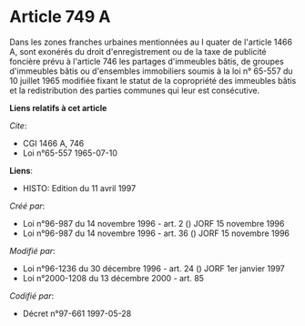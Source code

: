 # Article 749 A

Dans les zones franches urbaines mentionnées au I quater de l'article 1466 A, sont exonérés du droit d'enregistrement ou de
la taxe de publicité foncière prévu à l'article 746 les partages d'immeubles bâtis, de groupes d'immeubles bâtis ou
d'ensembles immobiliers soumis à la loi n° 65-557 du 10 juillet 1965 modifiée fixant le statut de la copropriété des
immeubles bâtis et la redistribution des parties communes qui leur est consécutive.

**Liens relatifs à cet article**

_Cite_:

  - CGI 1466 A, 746
  - Loi n°65-557 1965-07-10

**Liens**:

  - HISTO: Edition du 11 avril 1997

_Créé par_:

  - Loi n°96-987 du 14 novembre 1996 - art. 2 () JORF 15 novembre 1996
  - Loi n°96-987 du 14 novembre 1996 - art. 36 () JORF 15 novembre 1996

_Modifié par_:

  - Loi n°96-1236 du 30 décembre 1996 - art. 24 () JORF 1er janvier 1997
  - Loi n°2000-1208 du 13 décembre 2000 - art. 85

_Codifié par_:

  - Décret n°97-661 1997-05-28
